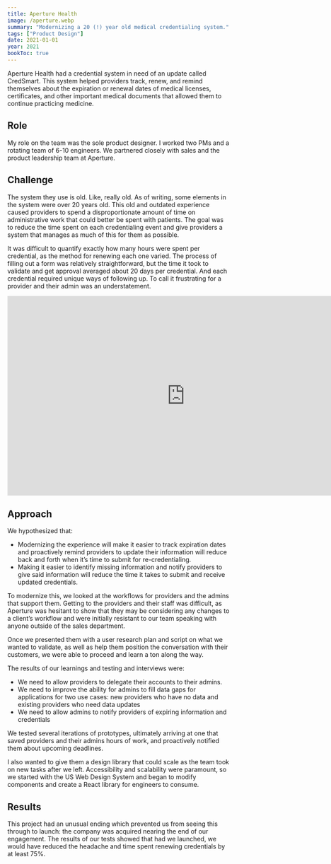 ```yaml
---
title: Aperture Health
image: /aperture.webp
summary: "Modernizing a 20 (!) year old medical credentialing system."
tags: ["Product Design"]
date: 2021-01-01
year: 2021
bookToc: true
---
```


Aperture Health had a credential system in need of an update called CredSmart. This system helped providers track, renew, and remind themselves about the expiration or renewal dates of medical licenses, certificates, and other important medical documents that allowed them to continue practicing medicine.

## Role
My role on the team was the sole product designer. I worked two PMs and a rotating team of 6-10 engineers. We partnered closely with sales and the product leadership team at Aperture.


## Challenge
The system they use is old. Like, really old. As of writing, some elements in the system were over 20 years old. This old and outdated experience caused providers to spend a disproportionate amount of time on administrative work that could better be spent with patients. The goal was to reduce the time spent on each credentialing event and give providers a system that manages as much of this for them as possible.

It was difficult to quantify exactly how many hours were spent per credential, as the method for renewing each one varied. The process of filling out a form was relatively straightforward, but the time it took to validate and get approval averaged about 20 days per credential. And each credential required unique ways of following up. To call it frustrating for a provider and their admin was an understatement.


<iframe style="border: 1px solid rgba(0, 0, 0, 0.1);" width="800" height="450" src="https://www.figma.com/embed?embed_host=share&url=https%3A%2F%2Fwww.figma.com%2Fproto%2F1IFNLnZ7srjlc5PKpu3Pyk%2FProvider-Portal%3Fpage-id%3D212%253A0%26type%3Ddesign%26node-id%3D529-12230%26viewport%3D1227%252C157%252C0.07%26t%3DfmW8mt8dIU92lMpj-1%26scaling%3Dscale-down%26mode%3Ddesign" allowfullscreen></iframe>

## Approach

We hypothesized that:

- Modernizing the experience will make it easier to track expiration dates and proactively remind providers to update their information will reduce back and forth when it’s time to submit for re-credentialing.
- Making it easier to identify missing information and notify providers to give said information will reduce the time it takes to submit and receive updated credentials.

To modernize this, we looked at the workflows for providers and the admins that support them. Getting to the providers and their staff was difficult, as Aperture was hesitant to show that they may be considering any changes to a client’s workflow and were initially resistant to our team speaking with anyone outside of the sales department.

Once we presented them with a user research plan and script on what we wanted to validate, as well as help them position the conversation with their customers, we were able to proceed and learn a ton along the way.

The results of our learnings and testing and interviews were:

- We need to allow providers to delegate their accounts to their admins.
- We need to improve the ability for admins to fill data gaps for applications for two use cases: new providers who have no data and existing providers who need data updates
- We need to allow admins to notify providers of expiring information and credentials

We tested several iterations of prototypes, ultimately arriving at one that saved providers and their admins hours of work, and proactively notified them about upcoming deadlines.

I also wanted to give them a design library that could scale as the team took on new tasks after we left. Accessibility and scalability were paramount, so we started with the US Web Design System and began to modify components and create a React library for engineers to consume.

## Results

This project had an unusual ending which prevented us from seeing this through to launch: the company was acquired nearing the end of our engagement. The results of our tests showed that had we launched, we would have reduced the headache and time spent renewing credentials by at least 75%.